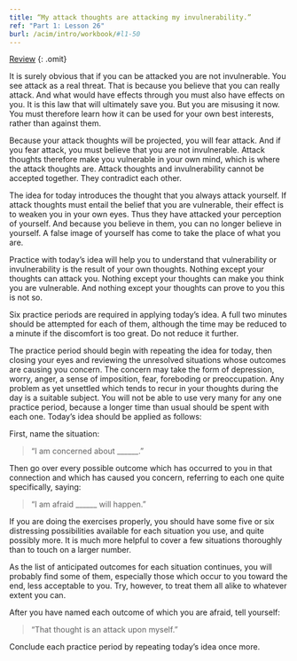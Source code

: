 ```yaml
---
title: “My attack thoughts are attacking my invulnerability.”
ref: "Part 1: Lesson 26"
burl: /acim/intro/workbook/#l1-50
---
```


<a class="hide-review" href="/acim/workbook/l056/#l026">Review</a>
{: .omit}

It is surely obvious that if you can be attacked you are not
invulnerable. You see attack as a real threat. That is because you
believe that you can really attack. And what would have effects through
you must also have effects on you. It is this law that will ultimately
save you. But you are misusing it now. You must therefore learn how it
can be used for your own best interests, rather than against them.

Because your attack thoughts will be projected, you will fear attack.
And if you fear attack, you must believe that you are not invulnerable.
Attack thoughts therefore make you vulnerable in your own mind, which is
where the attack thoughts are. Attack thoughts and invulnerability
cannot be accepted together. They contradict each other.

The idea for today introduces the thought that you always attack
yourself. If attack thoughts must entail the belief that you are
vulnerable, their effect is to weaken you in your own eyes. Thus they
have attacked your perception of yourself. And because you believe in
them, you can no longer believe in yourself. A false image of yourself
has come to take the place of what you are.

Practice with today’s idea will help you to understand that
vulnerability or invulnerability is the result of your own thoughts.
Nothing except your thoughts can attack you. Nothing except your
thoughts can make you think you are vulnerable. And nothing except your
thoughts can prove to you this is not so.

Six practice periods are required in applying today’s idea. A full two
minutes should be attempted for each of them, although the time may be
reduced to a minute if the discomfort is too great. Do not reduce it
further.

The practice period should begin with repeating the idea for today, then
closing your eyes and reviewing the unresolved situations whose outcomes
are causing you concern. The concern may take the form of depression,
worry, anger, a sense of imposition, fear, foreboding or preoccupation.
Any problem as yet unsettled which tends to recur in your thoughts
during the day is a suitable subject.  You will not be able to use very
many for any one practice period, because a longer time than usual
should be spent with each one. Today’s idea should be applied as
follows:

First, name the situation:

> “I am concerned about \_\_\_\_\_\_.”

Then go over every possible outcome which has occurred to you in that
connection and which has caused you concern, referring to each one quite
specifically, saying:

> “I am afraid \_\_\_\_\_\_ will happen.”

If you are doing the exercises properly, you should have some five or
six distressing possibilities available for each situation you use, and
quite possibly more. It is much more helpful to cover a few situations
thoroughly than to touch on a larger number.

As the list of anticipated outcomes for each situation continues, you
will probably find some of them, especially those which occur to you
toward the end, less acceptable to you. Try, however, to treat them all
alike to whatever extent you can.

After you have named each outcome of which you are afraid, tell
yourself:

> “That thought is an attack upon myself.”

Conclude each practice period by repeating today’s idea once more.

